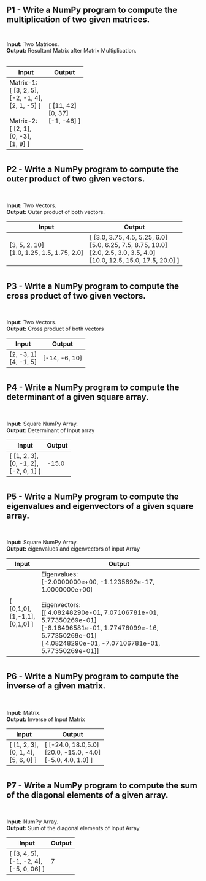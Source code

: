 ## P1 - Write a NumPy program to compute the multiplication of two given matrices.<br><br>

**Input:** Two Matrices.<br>
**Output:** Resultant Matrix after Matrix Multiplication. <br><br>

   | Input | Output |
| ----- | ----- |
| Matrix-1:<br>[ [3, 2, 5],<br>[-2, -1, 4],<br>[2, 1, -5] ]<br><br>Matrix-2:<br>[ [2, 1],<br>[0, -3],<br>[1, 9] ] | [ [11, 42]<br>[0, 37]<br>[-1, -46] ] |

#
## P2 - Write a NumPy program to compute the outer product of two given vectors.
<br>

**Input:** Two Vectors.<br>
**Output:** Outer product of both vectors.<br>

| Input | Output |
| ----- | ----- |
| [3, 5, 2, 10]<br>[1.0, 1.25, 1.5, 1.75, 2.0] | [ [3.0, 3.75, 4.5, 5.25, 6.0]<br> [5.0, 6.25, 7.5, 8.75, 10.0]<br>[2.0, 2.5, 3.0, 3.5, 4.0]<br>[10.0, 12.5, 15.0, 17.5, 20.0] ] |
#
## P3 - Write a NumPy program to compute the cross product of two given vectors.
<br>

**Input:** Two Vectors.<br>
**Output:** Cross product of both vectors<br>

| Input | Output |
| ----- | ----- |
| [2, -3, 1]<br>[4, -1, 5] | [-14, -6, 10] |
#

## P4 - Write a NumPy program to compute the determinant of a given square array.
<br>

**Input:** Square NumPy Array.<br>
**Output:** Determinant of Input array<br>

| Input | Output |
| ----- | ----- |
| [ [1, 2, 3],<br>[0, -1, 2],<br>[-2, 0, 1] ] | -15.0 |
#
## P5 -  Write a NumPy program to compute the eigenvalues and eigenvectors of a given square array.
<br>

**Input:** Square NumPy Array.<br>
**Output:** eigenvalues and eigenvectors of input Array<br>

| Input | Output |
| ----- | ----- |
| [ [0,1,0],<br>[1,-1,1],<br>[0,1,0] ] | Eigenvalues:<br>[-2.0000000e+00, -1.1235892e-17, 1.0000000e+00]<br><br>Eigenvectors:<br> [[ 4.08248290e-01,  7.07106781e-01, 5.77350269e-01]<br>[-8.16496581e-01, 1.77476099e-16, 5.77350269e-01]<br> [ 4.08248290e-01, -7.07106781e-01,  5.77350269e-01]] |
#
## P6 - Write a NumPy program to compute the inverse of a given matrix.
<br>

**Input:** Matrix.<br>
**Output:** Inverse of Input Matrix<br>

| Input | Output |
| ----- | ----- |
| [ [1, 2, 3],<br>[0, 1, 4],<br>[5, 6, 0] ] | [ [-24.0, 18.0,5.0]<br>[20.0, -15.0, -4.0]<br>[-5.0, 4.0, 1.0] ] |
#

## P7 - Write a NumPy program to compute the sum of the diagonal elements of a given array.
<br>

**Input:** NumPy Array.<br>
**Output:** Sum of the diagonal elements of Input Array<br>

| Input | Output |
| ----- | ----- |
| [ [3, 4, 5],<br>[-1, -2, 4],<br>[-5, 0, 06] ] | 7 |
#